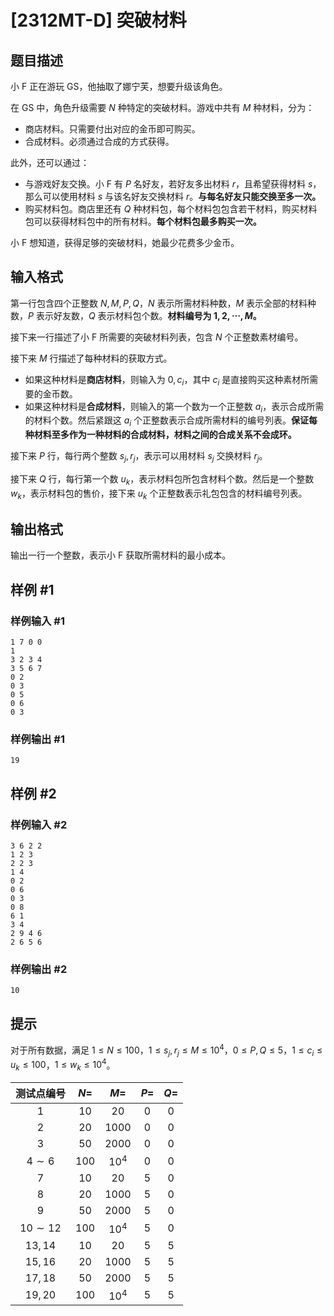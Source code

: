 # [2312MT-D] 突破材料

## 题目描述

小 F 正在游玩 GS，他抽取了娜宁芙，想要升级该角色。

在 GS 中，角色升级需要 $N$ 种特定的突破材料。游戏中共有 $M$ 种材料，分为：

- 商店材料。只需要付出对应的金币即可购买。
- 合成材料。必须通过合成的方式获得。

此外，还可以通过：

- 与游戏好友交换。小 F 有 $P$ 名好友，若好友多出材料 $r$，且希望获得材料 $s$，那么可以使用材料 $s$ 与该名好友交换材料 $r$。**与每名好友只能交换至多一次。**
- 购买材料包。商店里还有 $Q$ 种材料包，每个材料包包含若干材料，购买材料包可以获得材料包中的所有材料。**每个材料包最多购买一次。**

小 F 想知道，获得足够的突破材料，她最少花费多少金币。

## 输入格式

第一行包含四个正整数 $N,M,P,Q$，$N$ 表示所需材料种数，$M$ 表示全部的材料种数，$P$ 表示好友数，$Q$ 表示材料包个数。**材料编号为 $1,2,\cdots,M$。**

接下来一行描述了小 F 所需要的突破材料列表，包含 $N$ 个正整数素材编号。

接下来 $M$ 行描述了每种材料的获取方式。

- 如果这种材料是**商店材料**，则输入为 $0,c_i$，其中 $c_i$ 是直接购买这种素材所需要的金币数。
- 如果这种材料是**合成材料**，则输入的第一个数为一个正整数 $a_i$，表示合成所需的材料个数。然后紧跟这 $a_i$ 个正整数表示合成所需材料的编号列表。**保证每种材料至多作为一种材料的合成材料，材料之间的合成关系不会成环。**

接下来 $P$ 行，每行两个整数 $s_j,r_j$，表示可以用材料 $s_j$ 交换材料 $r_j$。

接下来 $Q$ 行，每行第一个数 $u_k$，表示材料包所包含材料个数。然后是一个整数 $w_k$，表示材料包的售价，接下来 $u_k$ 个正整数表示礼包包含的材料编号列表。

## 输出格式

输出一行一个整数，表示小 F 获取所需材料的最小成本。

## 样例 #1

### 样例输入 #1

```
1 7 0 0
1
3 2 3 4
3 5 6 7
0 2
0 3
0 5
0 6
0 3
```

### 样例输出 #1

```
19
```

## 样例 #2

### 样例输入 #2

```
3 6 2 2
1 2 3
2 2 3
1 4
0 2
0 6
0 3
0 8
6 1
3 4
2 9 4 6
2 6 5 6
```

### 样例输出 #2

```
10
```

## 提示

对于所有数据，满足 $1 \le N \le 100$，$1 \le s_j,r_j \le M \le 10^4$，$0 \le P, Q \le 5$，$1 \le c_i \le u_k \le 100$，$1 \le w_k \le 10^4$。

| 测试点编号  | $N=$  |  $M=$  | $P=$ | $Q=$ |
| :---------: | :---: | :----: | :--: | :--: |
|     $1$     | $10$  |  $20$  | $0$  | $0$  |
|     $2$     | $20$  | $1000$ | $0$  | $0$  |
|     $3$     | $50$  | $2000$ | $0$  | $0$  |
|  $4\sim 6$  | $100$ | $10^4$ | $0$  | $0$  |
|     $7$     | $10$  |  $20$  | $5$  | $0$  |
|     $8$     | $20$  | $1000$ | $5$  | $0$  |
|     $9$     | $50$  | $2000$ | $5$  | $0$  |
| $10\sim 12$ | $100$ | $10^4$ | $5$  | $0$  |
|   $13,14$   | $10$  |  $20$  | $5$  | $5$  |
|   $15,16$   | $20$  | $1000$ | $5$  | $5$  |
|   $17,18$   | $50$  | $2000$ | $5$  | $5$  |
|   $19,20$   | $100$ | $10^4$ | $5$  | $5$  |